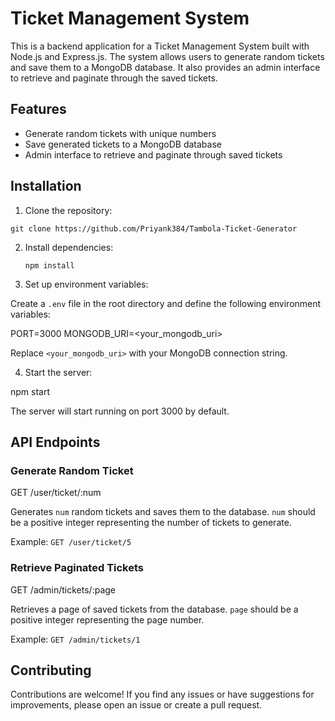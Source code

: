 # Ticket Management System

This is a backend application for a Ticket Management System built with Node.js and Express.js. The system allows users to generate random tickets and save them to a MongoDB database. It also provides an admin interface to retrieve and paginate through the saved tickets.

## Features

- Generate random tickets with unique numbers
- Save generated tickets to a MongoDB database
- Admin interface to retrieve and paginate through saved tickets

## Installation

1. Clone the repository:

`git clone https://github.com/Priyank384/Tambola-Ticket-Generator`


2. Install dependencies:
   
   `npm install`
   
4. Set up environment variables:

Create a `.env` file in the root directory and define the following environment variables:

PORT=3000
MONGODB_URI=<your_mongodb_uri>

Replace `<your_mongodb_uri>` with your MongoDB connection string.

4. Start the server:

npm start

The server will start running on port 3000 by default.

## API Endpoints

### Generate Random Ticket

GET /user/ticket/:num

Generates `num` random tickets and saves them to the database. `num` should be a positive integer representing the number of tickets to generate.

Example: `GET /user/ticket/5`

### Retrieve Paginated Tickets

GET /admin/tickets/:page

Retrieves a page of saved tickets from the database. `page` should be a positive integer representing the page number.

Example: `GET /admin/tickets/1`

## Contributing

Contributions are welcome! If you find any issues or have suggestions for improvements, please open an issue or create a pull request.



